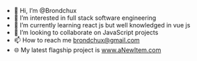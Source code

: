 - 👋 Hi, I’m @Brondchux
- 👀 I’m interested in full stack software engineering
- 🌱 I’m currently learning react js but well knowledged in vue js
- 💞️ I’m looking to collaborate on JavaScript projects
- 📫 How to reach me brondchux@gmail.com
- 🌐 My latest flagship project is www.aNewItem.com

<!---
Brondchux/Brondchux is a ✨ special ✨ repository because its `README.md` (this file) appears on your GitHub profile.
You can click the Preview link to take a look at your changes.
--->
